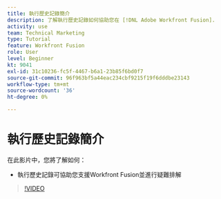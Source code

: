```yaml
---
title: 執行歷史記錄簡介
description: 了解執行歷史記錄如何協助您在 [!DNL Adobe Workfront Fusion].
activity: use
team: Technical Marketing
type: Tutorial
feature: Workfront Fusion
role: User
level: Beginner
kt: 9041
exl-id: 31c10236-fc5f-4467-b6a1-23b85f6bd0f7
source-git-commit: 96f963bf5a44eac234cbf9215f19f6dddbe23143
workflow-type: tm+mt
source-wordcount: '36'
ht-degree: 0%

---
```


# 執行歷史記錄簡介

在此影片中，您將了解如何：

* 執行歷史記錄可協助您支援Workfront Fusion並進行疑難排解

>[!VIDEO](https://video.tv.adobe.com/v/335282/?quality=12)
